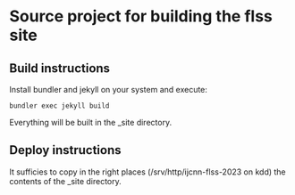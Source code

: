 # Source project for building the flss site 

## Build instructions

Install bundler and jekyll on your system and execute:

```/bin/bash
bundler exec jekyll build
```

Everything will be built in the _site directory.


## Deploy instructions

It sufficies to copy in the right places (/srv/http/ijcnn-flss-2023 on kdd) the contents of the _site directory.
